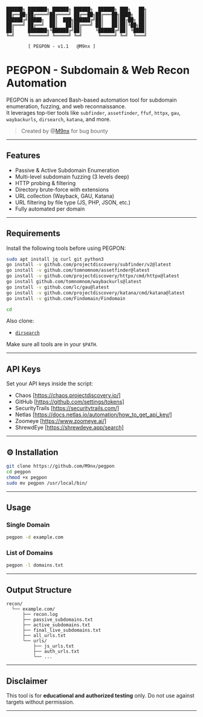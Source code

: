 
```
██████╗ ███████╗ ██████╗ ██████╗  ██████╗ ███╗   ██╗
██╔══██╗██╔════╝██╔════╝ ██╔══██╗██╔═══██╗████╗  ██║
██████╔╝█████╗  ██║  ███╗██████╔╝██║   ██║██╔██╗ ██║
██╔═══╝ ██╔══╝  ██║   ██║██╔═══╝ ██║   ██║██║╚██╗██║
██║     ███████╗╚██████╔╝██║     ╚██████╔╝██║ ╚████║
╚═╝     ╚══════╝ ╚═════╝ ╚═╝      ╚═════╝ ╚═╝  ╚═══╝

        [ PEGPON - v1.1   @M9nx ]
```


# PEGPON - Subdomain & Web Recon Automation

PEGPON is an advanced Bash-based automation tool for subdomain enumeration, fuzzing, and web reconnaissance.  
It leverages top-tier tools like `subfinder`, `assetfinder`, `ffuf`, `httpx`, `gau`, `waybackurls`, `dirsearch`, `katana`, and more.

>  Created by @[M9nx](https://x.com/__M9nx) for bug bounty 

---

##  Features

-  Passive & Active Subdomain Enumeration
-  Multi-level subdomain fuzzing (3 levels deep)
-  HTTP probing & filtering
-  Directory brute-force with extensions
-  URL collection (Wayback, GAU, Katana)
-  URL filtering by file type (JS, PHP, JSON, etc.)
-  Fully automated per domain

---

##  Requirements

Install the following tools before using PEGPON:

```bash
sudo apt install jq curl git python3
go install -v github.com/projectdiscovery/subfinder/v2@latest
go install -v github.com/tomnomnom/assetfinder@latest
go install -v github.com/projectdiscovery/httpx/cmd/httpx@latest
go install github.com/tomnomnom/waybackurls@latest
go install -v github.com/lc/gau@latest
go install -v github.com/projectdiscovery/katana/cmd/katana@latest
go install -v github.com/Findomain/Findomain

````
```bash
cd 
```
Also clone:

* [`dirsearch`](https://github.com/maurosoria/dirsearch)

Make sure all tools are in your `$PATH`.

---

##  API Keys

Set your API keys inside the script:

* Chaos [https://chaos.projectdiscovery.io/]
* GitHub [https://github.com/settings/tokens]
* SecurityTrails [https://securitytrails.com/]
* Netlas [https://docs.netlas.io/automation/how_to_get_api_key/]
* Zoomeye [https://www.zoomeye.ai/]
* ShrewdEye [https://shrewdeye.app/search]

---

## ⚙ Installation

```bash
git clone https://github.com/M9nx/pegpon
cd pegpon
chmod +x pegpon
sudo mv pegpon /usr/local/bin/
```

---

##  Usage

### Single Domain

```bash
pegpon -d example.com
```

### List of Domains

```bash
pegpon -l domains.txt
```

---

##  Output Structure

```
recon/
  └── example.com/
      ├── recon.log
      ├── passive_subdomains.txt
      ├── active_subdomains.txt
      ├── final_live_subdomains.txt
      ├── all_urls.txt
      └── urls/
          ├── js_urls.txt
          ├── auth_urls.txt
          └── ...
```

---

##  Disclaimer

This tool is for **educational and authorized testing** only.
Do not use against targets without permission.

---





